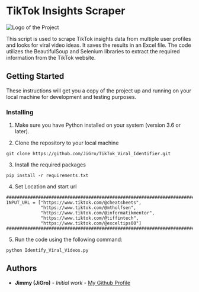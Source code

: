 # TikTok Insights Scraper

![Logo of the Project](https://github.com/JiGro/TikTok_Viral_Identifier.git)

This script is used to scrape TikTok insights data from multiple user profiles and looks for viral video ideas.  It saves the results in an Excel file. The code utilizes the BeautifulSoup and Selenium libraries to extract the required information from the TikTok website.

## Getting Started
These instructions will get you a copy of the project up and running on your local machine for development and testing purposes.

### Installing
1. Make sure you have Python installed on your system (version 3.6 or later).

2. Clone the repository to your local machine
```
git clone https://github.com/JiGro/TikTok_Viral_Identifier.git
```

3. Install the required packages
```
pip install -r requirements.txt
```

4. Set Location and start url
```
########################################################################
INPUT_URL = ["https://www.tiktok.com/@cheatsheets",
             "https://www.tiktok.com/@mtholfsen",
             "https://www.tiktok.com/@informatikmentor",
             "https://www.tiktok.com/@tiffintech",
             "https://www.tiktok.com/@exceltips00"]
########################################################################
```

5. Run the code using the following command:
```
python Identify_Viral_Videos.py
```

## Authors
- **Jimmy (JiGro)** - *Initial work* - [My Github Profile](https://github.com/JiGro)